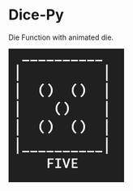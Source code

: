 # Dice-Py
Die Function with animated die. 

![alt text](https://github.com/DannyCristea/Dice-Py/blob/main/die.png?raw=true)
